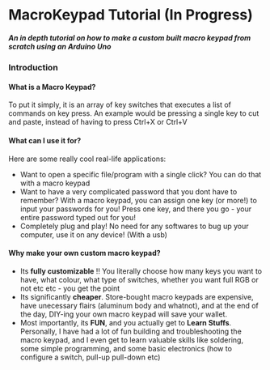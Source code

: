 # MacroKeypad Tutorial (In Progress)
##### An in depth tutorial on how to make a custom built macro keypad from scratch using an Arduino Uno

### Introduction
#### What is a Macro Keypad?
To put it simply, it is an array of key switches that executes a list of commands on key press.
An example would be pressing a single key to cut and paste, instead of having to press Ctrl+X or Ctrl+V 

#### What can I use it for?
Here are some really cool real-life applications:

* Want to open a specific file/program with a single click? You can do that with a macro keypad
* Want to have a very complicated password that you dont have to remember? With a macro keypad, you can assign one key (or more!) to         input your passwords for you! Press one key, and there you go - your entire password typed out for you!
* Completely plug and play! No need for any softwares to bug up your computer, use it on any device! (With a usb)

#### Why make your own custom macro keypad?
* Its **fully customizable** !! You literally choose how many keys you want to have, what colour, what type of switches, whether you want full RGB or not etc etc - you get the point
* Its significantly **cheaper**. Store-bought macro keypads are expensive, have unecessary flairs (aluminum body and whatnot), and at the end of the day, DIY-ing your own macro keypad will save your wallet.
* Most importantly, its **FUN**, and you actually get to **Learn Stuffs**. Personally, I have had a lot of fun building and troubleshooting the macro keypad, and I even get to learn valuable skills like soldering, some simple programming, and some basic electronics (how to configure a switch, pull-up pull-down etc) 

